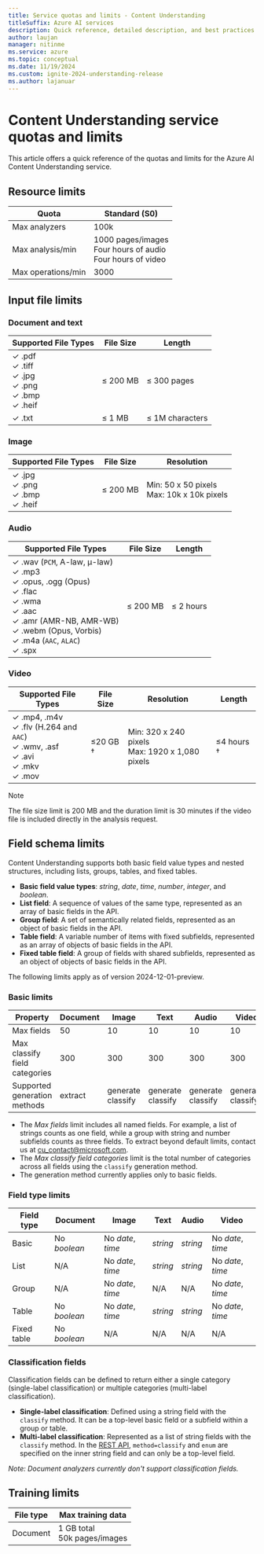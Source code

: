 ```yaml
---
title: Service quotas and limits - Content Understanding
titleSuffix: Azure AI services
description: Quick reference, detailed description, and best practices for working within Azure AI Content Understanding service Quotas and Limits
author: laujan
manager: nitinme
ms.service: azure
ms.topic: conceptual
ms.date: 11/19/2024
ms.custom: ignite-2024-understanding-release
ms.author: lajanuar
---
```



# Content Understanding service quotas and limits

This article offers a quick reference of the quotas and limits for the Azure AI Content Understanding service.

## Resource limits
| Quota | Standard (S0) |
| --- | --- |
| Max analyzers | 100k |
| Max analysis/min | 1000 pages/images <br> Four hours of audio <br> Four hours of video  |
| Max operations/min | 3000 |

## Input file limits

### Document and text

| Supported File Types | File Size | Length |
| --- | --- | --- |
| ✓ .pdf<br> ✓ .tiff<br> ✓ .jpg<br> ✓ .png<br> ✓ .bmp<br> ✓ .heif | ≤ 200 MB | ≤ 300 pages |
| ✓ .txt  | ≤ 1 MB | ≤ 1M characters |

### Image

| Supported File Types | File Size | Resolution |
| --- | --- | --- |
| ✓ .jpg<br> ✓ .png<br> ✓ .bmp<br> ✓ .heif| ≤ 200 MB | Min: 50 x 50 pixels <br> Max: 10k x 10k pixels |

### Audio

| Supported File Types | File Size | Length |
| --- | --- |  --- |
| ✓ .wav (`PCM`, A-law, μ-law) <br> ✓ .mp3 <br> ✓ .opus, .ogg (Opus)<br> ✓ .flac <br> ✓ .wma <br> ✓ .aac <br> ✓ .amr (AMR-NB, AMR-WB) <br> ✓ .webm (Opus, Vorbis) <br> ✓ .m4a (`AAC`, `ALAC`)<br> ✓ .spx | ≤ 200 MB | ≤ 2 hours |

### Video

| Supported File Types | File Size | Resolution | Length |
| ---| --- | --- | --- |
| ✓  .mp4, .m4v <br> ✓ .flv (H.264 and `AAC`) <br> ✓ .wmv, .asf <br> ✓ .avi <br> ✓ .mkv <br> ✓ .mov | ≤20 GB † | Min: 320 x 240 pixels <br>Max: 1920 x 1,080 pixels | ≤4 hours †|

   > [!NOTE]
   > The file size limit is 200 MB and the duration limit is 30 minutes if the video file is included directly in the analysis request.

## Field schema limits

Content Understanding supports both basic field value types and nested structures, including lists, groups, tables, and fixed tables.

* **Basic field value types**: *string*, *date*, *time*, *number*, *integer*, and *boolean*.
* **List field**: A sequence of values of the same type, represented as an array of basic fields in the API.
* **Group field**: A set of semantically related fields, represented as an object of basic fields in the API.
* **Table field**: A variable number of items with fixed subfields, represented as an array of objects of basic fields in the API.
* **Fixed table field**: A group of fields with shared subfields, represented as an object of objects of basic fields in the API.

The following limits apply as of version 2024-12-01-preview.

### Basic limits

| Property | Document | Image | Text | Audio | Video |
| --- | --- | --- | --- | --- | --- |
| Max fields | 50 | 10 | 10 | 10 | 10 |
| Max classify field categories | 300 | 300 | 300 | 300 | 300 |
| Supported generation methods | extract | generate<br>classify | generate<br>classify | generate<br>classify | generate<br>classify |

* The *Max fields* limit includes all named fields. For example, a list of strings counts as one field, while a group with string and number subfields counts as three fields. To extract beyond default limits, contact us at cu_contact@microsoft.com.
* The *Max classify field categories* limit is the total number of categories across all fields using the `classify` generation method.
* The generation method currently applies only to basic fields.

### Field type limits

| Field type | Document | Image | Text | Audio | Video |
| --- | --- | --- | --- | --- | --- |
| Basic | No *boolean* | No *date*, *time* | *string* | *string* | No *date*, *time* |
| List | N/A | No *date*, *time* | *string* | *string* | No *date*, *time* |
| Group | N/A | No *date*, *time* | N/A | N/A | No *date*, *time* |
| Table | No *boolean* | No *date*, *time* | *string* | *string* | No *date*, *time* |
| Fixed table | No *boolean* | N/A | N/A | N/A | N/A |

### Classification fields

Classification fields can be defined to return either a single category (single-label classification) or multiple categories (multi-label classification).

* **Single-label classification**: Defined using a string field with the `classify` method. It can be a top-level basic field or a subfield within a group or table.
* **Multi-label classification**: Represented as a list of string fields with the `classify` method. In the [REST API](/rest/api/contentunderstanding/operation-groups?view=rest-contentunderstanding-2024-12-01-preview&preserve-view=true), `method=classify` and `enum` are specified on the inner string field and can only be a top-level field.

*Note: Document analyzers currently don't support classification fields.*


## Training limits
| File type| Max training data |
| ---| --- |
| Document | 1 GB total<br>50k pages/images |
